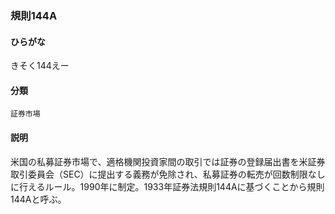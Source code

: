 <div style="display:none;">

## [あ行](securities-terms?id=あ行)
## [か行](securities-terms?id=か行)

</div>

### 規則144A

#### ひらがな

きそく144えー

#### 分類

`証券市場`

#### 説明

米国の私募証券市場で、適格機関投資家間の取引では証券の登録届出書を米証券取引委員会（SEC）に提出する義務が免除され、私募証券の転売が回数制限なしに行えるルール。1990年に制定。1933年証券法規則144Aに基づくことから規則144Aと呼ぶ。

<div style="display:none;">

## [さ行](securities-terms?id=さ行)
## [た行](securities-terms?id=た行)
## [な行](securities-terms?id=な行)
## [は行](securities-terms?id=は行)
## [ま行](securities-terms?id=ま行)
## [や行](securities-terms?id=や行)
## [ら行](securities-terms?id=ら行)
## [わ行](securities-terms?id=わ行)
## [英数字・記号](securities-terms?id=英数字・記号)

</div>

